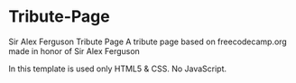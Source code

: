 # Tribute-Page
Sir Alex Ferguson Tribute Page
A tribute page based on freecodecamp.org made in honor of Sir Alex Ferguson

In this template is used only HTML5 & CSS. No JavaScript.
